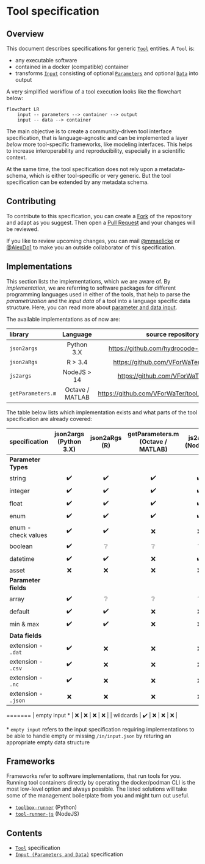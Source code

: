 # Tool specification

## Overview

This document describes specifications for generic [`Tool`](./tool.md) entities. A `Tool` is:
*  any executable software
*  contained in a docker (compatible) container 
*  transforms [`Input`](./input.md) consisting of optional [`Parameters`](./input.md#parameters-file-specification) and optional [`Data`](./input.md#data-file-specification) into output

A very simplified workflow of a tool execution looks like the flowchart below:

```mermaid
flowchart LR
    input -- parameters --> container --> output
    input -- data --> container
```

The main objective is to create a communitiy-driven tool interface specification, 
that is language-agnostic and can be implemented a layer *below* more tool-specific 
frameworks, like modeling interfaces.
This helps to increase interoperability and reproducibility, especially in a 
scientific context.

At the same time, the tool specification does not rely upon a metadata-schema, 
which is either tool-specific or very generic. But the tool specification can be
extended by any metadata schema.

## Contributing

To contribute to this specification, you can create a [Fork](https://github.com/VForWaTer/tool-specs/fork) 
of the repository and adapt as you suggest. Then open a [Pull Request](https://github.com/VForWaTer/tool-specs/comparehttps://github.com/VForWaTer/tool-specs/compare) and your changes will be reviewed.

If you like to review upcoming changes, you can mail [@mmaelicke](https://github.com/mmaelicke)
or [@AlexDo1](https://github.com/AlexDo1) to make you an outside collaborator 
of this specification.

## Implementations

This section lists the implementations, which we are aware of. By *implementation*, 
we are referring to software packages for different programming languages used
in either of the tools, that help to parse the *parametrization* and the *input data* of a tool into
a language specific data structure. Here, you can read more about [parameter and data input](./input.md).

The available implementations as of now are:
  
|  library          | Language          |  source repository                          | install                       |  template repo                                    |
|:------------------|:-----------------:|:-------------------------------------------:|:-----------------------------:|:-------------------------------------------------:|
| `json2args`       | Python 3.X        | https://github.com/hydrocode-de/json2args | `pip install json2args`         | https://github.com/VForWaTer/tool_template_python | 
| `json2aRgs`       | R > 3.4           | https://github.com/VForWaTer/json2aRgs    | `install.packages("json2aRgs")` | https://github.com/VForWaTer/tool_template_r      | 
| `js2args`         | NodeJS > 14       | https://github.com/VForWaTer/js2args      | `npm install js2args`           | https://github.com/vforwater/tool_template_node   | 
| `getParameters.m` | Octave / MATLAB   | https://github.com/VForWaTer/tool_template_octave | :x:                     | https://github.com/VForWaTer/tool_template_octave | 


The table below lists which implementation exists and what parts of the
tool specification are already covered:


|  specification        |  json2args (Python 3.X)  | json2aRgs (R)      |  getParameters.m (Octave / MATLAB)  |  js2args (Node.js). |
|:----------------------|:------------------------:|:------------------:|:-----------------------------------:|:-------------------:|
|    **Parameter Types**                                                                                                        ||
| string                | :heavy_check_mark:       | :heavy_check_mark: | :heavy_check_mark:                  | :heavy_check_mark:  |
| integer               | :heavy_check_mark:       | :heavy_check_mark: | :heavy_check_mark:                  | :heavy_check_mark:  |
| float                 | :heavy_check_mark:       | :heavy_check_mark: | :heavy_check_mark:                  | :heavy_check_mark:  |
| enum                  | :heavy_check_mark:       | :heavy_check_mark: | :heavy_check_mark:                  | :heavy_check_mark:  |
| enum -check values    | :heavy_check_mark:       | :heavy_check_mark: | :x:                                 | :x:                 |
| boolean               | :heavy_check_mark:       | :grey_question:    | :grey_question:                     | :grey_question:     |
| datetime              | :heavy_check_mark:       | :heavy_check_mark: | :x:                                 | :heavy_check_mark:  |
| asset                 | :x:                      | :x:                | :x:                                 | :x:                 |
|    **Parameter fields**                                                                                                       ||
| array                 | :heavy_check_mark:       | :grey_question:    | :grey_question:                     | :grey_question:     |
| default               | :heavy_check_mark:       | :heavy_check_mark: | :x:                                 | :x:                 |
| min & max             | :heavy_check_mark:       | :heavy_check_mark: | :x:                                 | :x:                 |
|    **Data fields**                                                                                                            ||
| extension - `.dat`    | :heavy_check_mark:                      | :x:                | :x:                                 | :x:                 |
| extension - `.csv`    | :heavy_check_mark:       | :x:                | :x:                                 | :x:                 |
| extension - `.nc`     | :heavy_check_mark:       | :x:                | :x:                                 | :x:                 |
| extension - `.json` | :x:                      | :x:                | :x:                                 | :x:                 |
=======
| empty input     *     | :x:                      | :x:                | :x:                                 | :x:                 |
| wildcards             | :heavy_check_mark:       | :x:                | :x:                                 | :x:                 |

\* `empty input` refers to the input specification requiring implementations to be able to handle empty or missing `/in/input.json` by returing an appropriate empty data structure

## Frameworks

Frameworks refer to software implementations, that run tools for you. Running tool containers
directly by operating the docker/podman CLI is the most low-level option and always possible.
The listed solutions will take some of the management boilerplate from you and
might turn out useful.

* [`toolbox-runner`](https://github.com/hydrocode-de/tool-runner) (Python)
* [`tool-runner-js`](https://github.com/hydrocode-de/tool-runner-js) (NodeJS)


## Contents

* [`Tool`](./tool.md) specification
* [`Input (Parameters and Data)`](./input.md) specification
